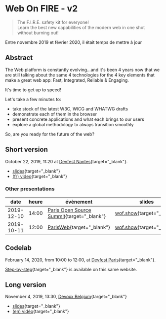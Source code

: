 # Web On FIRE - v2

> The F.I.R.E. safety kit for everyone!\
> Learn the best new capabilities of the modern web in one shot without burning out!

Entre novembre 2019 et février 2020, il était temps de mettre à jour

## Abstract

The Web platform is constantly evolving...and it's been 4 years now that we are still talking about the same 4 technologies for the 4 key elements that make a great web app: Fast, Integrated, Reliable & Engaging.

It's time to get up to speed!

Let's take a few minutes to:

- take stock of the latest W3C, WICG and WHATWG drafts
- demonstrate each of them in the browser
- present concrete applications and what each brings to our users
- explore a global methodology to always transition smoothly

So, are you ready for the future of the web?

## Short version

October 22, 2019, 11:20 at [Devfest Nantes](https://devfest2019.gdgnantes.com/sessions/the_web_is_on__f_i_r_e________conference_/){target="\_blank"}.

- [slides](https://devfestnantes-2019.wof.show/){target="\_blank"}
- [(fr) video](https://youtu.be/_byWU9V4fXw){target="\_blank"}

### Other presentations

| date       | heure | évènement                                                                                      | slides                                                        | vidéo                                                       |
| ---------- | ----- | ---------------------------------------------------------------------------------------------- | ------------------------------------------------------------- | ----------------------------------------------------------- |
| 2019-12-10 | 14:00 | [Paris Open Source Summit](https://2019.opensourcesummit.paris/){target="\_blank"}             | [wof.show](https://poss19.wof.show/){target="\_blank"}        |                                                             |
| 2019-10-11 | 12:00 | [ParisWeb](https://www.paris-web.fr/2019/conferences/the-web-is-on-fire.php){target="\_blank"} | [wof.show](https://parisweb-2019.wof.show/){target="\_blank"} | [(fr) vimeo](https://vimeo.com/380989996){target="\_blank"} |

## Codelab

February 14, 2020, from 10:00 to 12:00, at [Devfest Paris](https://devfest.gdgparis.com/sessions/the_web_is_still_on_f_i_r_e_workshop_/){target="\_blank"}.

[Step-by-step](/04-codelabs/doc/modern-data-driven){target="\_blank"} is available on this same website.

## Long version

November 4, 2019, 13:30, [Devoxx Belgium](https://devoxx.be/speaker-details/?id=50822){target="\_blank"}

- [slides](https://devoxxbe-2019.wof.show/){target="\_blank"}
- [(en) vidéo](https://youtu.be/lfubOlz3JLI){target="\_blank"}
